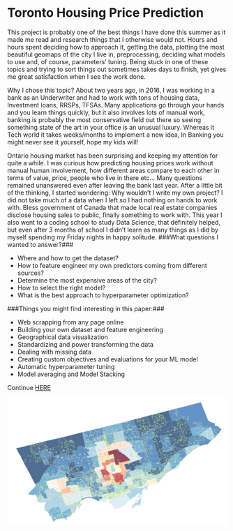 # Toronto Housing Price Prediction #

This project is probably one of the best things I have done this summer as it made me read and research things that I otherwise would not. Hours and hours spent deciding how to approach it, getting the data, plotting the most beautiful geomaps of the city I live in, preprocessing, deciding what models to use and, of course, parameters’ tuning. Being stuck in one of these topics and trying to sort things out sometimes takes days to finish, yet gives me great satisfaction when I see the work done.

Why I chose this topic? About two years ago, in 2016, I was working in a bank as an Underwriter and had to work with tons of housing data, Investment loans, RRSPs, TFSAs. Many applications go through your hands and you learn things quickly, but it also involves lots of manual work, banking is probably the most conservative field out there so seeing something state of the art in your office is an unusual luxury. Whereas it Tech world it takes weeks/months to implement a new idea, In Banking you might never see it yourself, hope my kids will!

Ontario housing market has been surprising and keeping my attention for quite a while. I was curious how predicting housing prices work without manual human involvement, how different areas compare to each other in terms of value, price, people who live in there etc… Many questions remained unanswered even after leaving the bank last year. After a little bit of the thinking, I started wondering: Why wouldn’t I write my own project? I did not take much of a data when I left so I had nothing on hands to work with. Bless government of Canada that made local real estate companies disclose housing sales to public, finally something to work with. This year I also went to a coding school to study Data Science, that definitely helped, but even after 3 months of school I didn’t learn as many things as I did by myself spending my Friday nights in happy solitude.
###What questions I wanted to answer?###
- Where and how to get the dataset?
- How to feature engineer my own predictors coming from different sources?
- Determine the most expensive areas of the city?
- How to select the right model?
- What is the best approach to hyperparameter optimization?

###Things you might find interesting in this paper:###
- Web scrapping from any page online
- Building your own dataset and feature engineering
- Geographical data visualization
- Standardizing and power transforming the data
- Dealing with missing data
- Creating custom objectives and evaluations for your ML model
- Automatic hyperparameter tuning
- Model averaging and Model Stacking

Continue [HERE](https://nbviewer.jupyter.org/github/SlavOK400/algotraiding/blob/master/algorithmic%20trading%20system.ipynb)

 <img src="bokeh_toronto_housing_capture_1.jpg"> 
